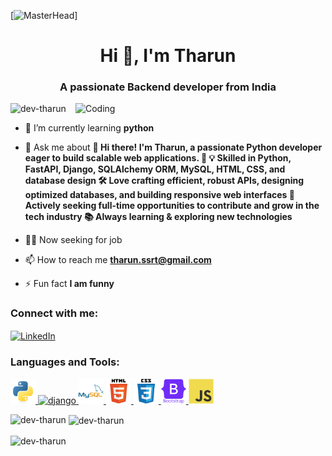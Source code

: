 [![MasterHead](https://raw.githubusercontent.com/sagar-viradiya/sagar-viradiya/master/resources/banner.png)]
 <h1 align="center">Hi 👋, I'm Tharun</h1>
<h3 align="center">A passionate Backend developer from India</h3>
<img align="right" alt="Coding" width="400" src="https://cdn.dribbble.com/users/1162077/screenshots/3848914/programmer.gif">


<p align="left"> <img src="https://komarev.com/ghpvc/?username=dev-tharun&label=Profile%20views&color=0e75b6&style=flat" alt="dev-tharun" /> </p>

- 🌱 I’m currently learning **python**

- 💬 Ask me about **👋 Hi there! I'm Tharun, a passionate Python developer eager to build scalable web applications. 🚀
💡 Skilled in Python, FastAPI, Django, SQLAlchemy ORM, MySQL, HTML, CSS, and database design
🛠️ Love crafting efficient, robust APIs, designing optimized databases, and building responsive web interfaces
💼 Actively seeking full-time opportunities to contribute and grow in the tech industry
📚 Always learning & exploring new technologies**

- 👨‍💻 Now seeking for job

- 📫 How to reach me **tharun.ssrt@gmail.com**

- ⚡ Fun fact **I am funny**

<h3 align="left">Connect with me:</h3>
<p align="left">
<a href="https://www.linkedin.com/in/tharun-dev/" target="_blank">
  <img align="center" src="https://raw.githubusercontent.com/rahuldkjain/github-profile-readme-generator/master/src/images/icons/Social/linked-in-alt.svg" alt="LinkedIn" height="30" width="40" />
</a>


<h3 align="left">Languages and Tools:</h3>
<p align="left">
   <a href="https://www.python.org" target="_blank" rel="noreferrer">
    <img src="https://raw.githubusercontent.com/devicons/devicon/master/icons/python/python-original.svg" alt="python" width="40" height="40"/>
</a>
<a href="https://www.djangoproject.com/" target="_blank" rel="noreferrer">
    <img src="https://cdn.worldvectorlogo.com/logos/django.svg" alt="django" width="40" height="40"/>
</a>
<a href="https://www.mysql.com/" target="_blank" rel="noreferrer">
    <img src="https://raw.githubusercontent.com/devicons/devicon/master/icons/mysql/mysql-original-wordmark.svg" alt="mysql" width="40" height="40"/>
</a>
<a href="https://www.w3.org/html/" target="_blank" rel="noreferrer">
    <img src="https://raw.githubusercontent.com/devicons/devicon/master/icons/html5/html5-original-wordmark.svg" alt="html5" width="40" height="40"/>
</a>
<a href="https://www.w3schools.com/css/" target="_blank" rel="noreferrer">
    <img src="https://raw.githubusercontent.com/devicons/devicon/master/icons/css3/css3-original-wordmark.svg" alt="css3" width="40" height="40"/>
</a>
<a href="https://getbootstrap.com" target="_blank" rel="noreferrer">
    <img src="https://raw.githubusercontent.com/devicons/devicon/master/icons/bootstrap/bootstrap-plain-wordmark.svg" alt="bootstrap" width="40" height="40"/>
</a>
<a href="https://developer.mozilla.org/en-US/docs/Web/JavaScript" target="_blank" rel="noreferrer">
    <img src="https://raw.githubusercontent.com/devicons/devicon/master/icons/javascript/javascript-original.svg" alt="javascript" width="40" height="40"/>
</a>

</p>
<p><img align="left" src="https://github-readme-stats.vercel.app/api/top-langs?username=dev-tharun&show_icons=true&locale=en&layout=compact" alt="dev-tharun" /></p>

<p>&nbsp;<img align="center" src="https://github-readme-stats.vercel.app/api?username=dev-tharun&show_icons=true&locale=en" alt="dev-tharun" /></p>

<p><img align="center" src="https://github-readme-streak-stats.herokuapp.com/?user=dev-tharun&" alt="dev-tharun" /></p>
